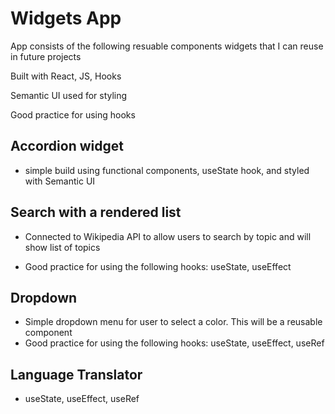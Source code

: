 # Widgets App

App consists of the following resuable components widgets that I can reuse in future projects

Built with React, JS, Hooks

Semantic UI used for styling

Good practice for using hooks

## Accordion widget

- simple build using functional components, useState hook, and styled with Semantic UI

## Search with a rendered list

- Connected to Wikipedia API to allow users to search by topic and will show list of topics
<!-- - 'https://en.wikipedia.org/w/api.php?action=query&list=search&format=json&srsearch=SEARCHTERM' -->
- Good practice for using the following hooks: useState, useEffect

## Dropdown

- Simple dropdown menu for user to select a color. This will be a reusable component 
- Good practice for using the following hooks: useState, useEffect, useRef

## Language Translator

- useState, useEffect, useRef
